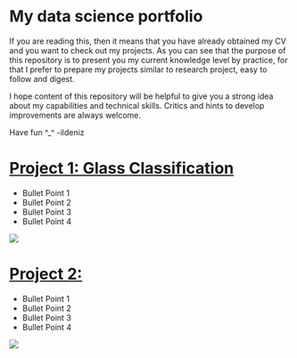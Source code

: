 # My data science portfolio
If you are reading this, then it means that you have already obtained my CV and you want to check out my projects.
As you can see that the purpose of this repository is to present you my current knowledge level by practice, for that I prefer to prepare my projects similar to research project, easy to follow and digest.

I hope content of this repository will be helpful to give you a strong idea about my capabilities and technical skills.
Critics and hints to develop improvements are always welcome.

Have fun ^_^ -ildeniz

# [Project 1: Glass Classification](https://github.com/ildeniz/project_1_name) 
* Bullet Point 1
* Bullet Point 2
* Bullet Point 3
* Bullet Point 4

![](/images/image.png)


# [Project 2: ](https://github.com/ildeniz/project_1_name) 
* Bullet Point 1
* Bullet Point 2
* Bullet Point 3
* Bullet Point 4

![](/images/image.png)
